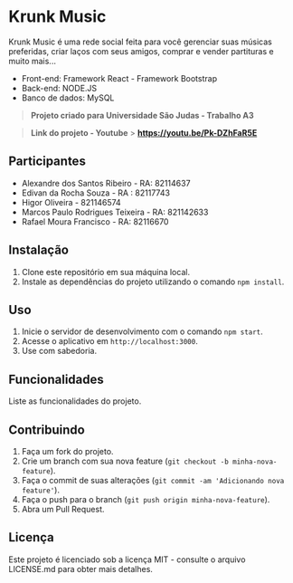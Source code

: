 # Krunk Music

Krunk Music é uma rede social feita para você gerenciar suas músicas preferidas, criar laços com seus amigos, comprar e vender partituras e muito mais...

- Front-end: Framework React - Framework Bootstrap
- Back-end: NODE.JS
- Banco de dados: MySQL

>**Projeto criado para Universidade São Judas - Trabalho A3**

>**Link do projeto - Youtube** > **https://youtu.be/Pk-DZhFaR5E**

## Participantes

- Alexandre dos Santos Ribeiro - RA: 82114637
- Edivan da Rocha Souza - RA : 82117743
- Higor Oliveira - 821146574
- Marcos Paulo Rodrigues Teixeira - RA: 821142633
- Rafael Moura Francisco - RA: 82116670

## Instalação

1. Clone este repositório em sua máquina local.
2. Instale as dependências do projeto utilizando o comando `npm install`.

## Uso

1. Inicie o servidor de desenvolvimento com o comando `npm start`.
2. Acesse o aplicativo em `http://localhost:3000`.
3. Use com sabedoria.

## Funcionalidades

Liste as funcionalidades do projeto.

## Contribuindo

1. Faça um fork do projeto.
2. Crie um branch com sua nova feature (`git checkout -b minha-nova-feature`).
3. Faça o commit de suas alterações (`git commit -am 'Adicionando nova feature'`).
4. Faça o push para o branch (`git push origin minha-nova-feature`).
5. Abra um Pull Request.

## Licença

Este projeto é licenciado sob a licença MIT - consulte o arquivo LICENSE.md para obter mais detalhes.
